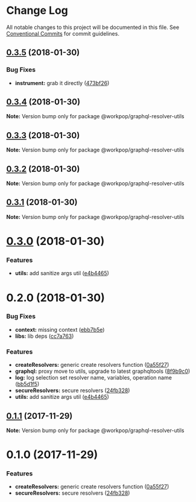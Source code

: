 # Change Log

All notable changes to this project will be documented in this file.
See [Conventional Commits](https://conventionalcommits.org) for commit guidelines.

<a name="0.3.5"></a>
## [0.3.5](https://github.com/Workpop/graphql-utils/compare/@workpop/graphql-resolver-utils@0.3.4...@workpop/graphql-resolver-utils@0.3.5) (2018-01-30)


### Bug Fixes

* **instrument:** grab it directly ([473bf26](https://github.com/Workpop/graphql-utils/commit/473bf26))




<a name="0.3.4"></a>
## [0.3.4](https://github.com/Workpop/graphql-utils/compare/@workpop/graphql-resolver-utils@0.3.3...@workpop/graphql-resolver-utils@0.3.4) (2018-01-30)




**Note:** Version bump only for package @workpop/graphql-resolver-utils

<a name="0.3.3"></a>
## [0.3.3](https://github.com/Workpop/graphql-utils/compare/@workpop/graphql-resolver-utils@0.3.2...@workpop/graphql-resolver-utils@0.3.3) (2018-01-30)




**Note:** Version bump only for package @workpop/graphql-resolver-utils

<a name="0.3.2"></a>
## [0.3.2](https://github.com/Workpop/graphql-utils/compare/@workpop/graphql-resolver-utils@0.3.1...@workpop/graphql-resolver-utils@0.3.2) (2018-01-30)




**Note:** Version bump only for package @workpop/graphql-resolver-utils

<a name="0.3.1"></a>
## [0.3.1](https://github.com/Workpop/graphql-utils/compare/@workpop/graphql-resolver-utils@0.3.0...@workpop/graphql-resolver-utils@0.3.1) (2018-01-30)




**Note:** Version bump only for package @workpop/graphql-resolver-utils

<a name="0.3.0"></a>
# [0.3.0](https://github.com/Workpop/graphql-utils/compare/@workpop/graphql-resolver-utils@0.1.1...@workpop/graphql-resolver-utils@0.3.0) (2018-01-30)


### Features

* **utils:** add sanitize args util ([e4b4465](https://github.com/Workpop/graphql-utils/commit/e4b4465))




<a name="0.2.0"></a>
# 0.2.0 (2018-01-30)


### Bug Fixes

* **context:** missing context ([ebb7b5e](https://github.com/Workpop/graphql-utils/commit/ebb7b5e))
* **libs:** lib deps ([cc7a763](https://github.com/Workpop/graphql-utils/commit/cc7a763))


### Features

* **createResolvers:** generic create resolvers function ([0a55f27](https://github.com/Workpop/graphql-utils/commit/0a55f27))
* **graphql:** proxy move to utils, upgrade to latest graphqltools ([8f9b9c0](https://github.com/Workpop/graphql-utils/commit/8f9b9c0))
* **log:** log selection set resolver name, variables, operation name ([bb5d1f5](https://github.com/Workpop/graphql-utils/commit/bb5d1f5))
* **secureResolvers:** secure resolvers ([24fb328](https://github.com/Workpop/graphql-utils/commit/24fb328))
* **utils:** add sanitize args util ([e4b4465](https://github.com/Workpop/graphql-utils/commit/e4b4465))



<a name="0.1.1"></a>
## [0.1.1](https://github.com/Workpop/graphql-utils/compare/@workpop/graphql-resolver-utils@0.1.0...@workpop/graphql-resolver-utils@0.1.1) (2017-11-29)




**Note:** Version bump only for package @workpop/graphql-resolver-utils

<a name="0.1.0"></a>
# 0.1.0 (2017-11-29)


### Features

* **createResolvers:** generic create resolvers function ([0a55f27](https://github.com/Workpop/graphql-utils/commit/0a55f27))
* **secureResolvers:** secure resolvers ([24fb328](https://github.com/Workpop/graphql-utils/commit/24fb328))
